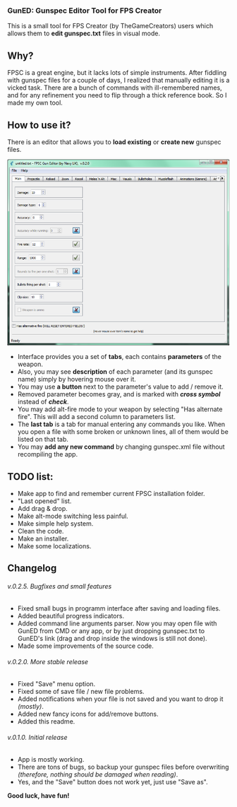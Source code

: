 ### GunED: Gunspec Editor Tool for FPS Creator

This is a small tool for FPS Creator (by TheGameCreators) users which allows them to **edit gunspec.txt** files in visual mode.

## Why?

FPSC is a great engine, but it lacks lots of simple instruments. After fiddling with gunspec files for a couple of days, I realized that manually editing it is a vicked task. There are a bunch of commands with ill-remembered names, and for any refinement you need to flip through a thick reference book. So I made my own tool.

## How to use it?
There is an editor that allows you to **load existing** or **create new** gunspec files. 

![Application interface](preview.png "Application interface")

- Interface provides you a set of **tabs**, each contains **parameters** of the weapon. 
- Also, you may see **description** of each parameter (and its gunspec name) simply by hovering mouse over it.
- You may use **a button** next to the parameter's value to add / remove it. 
- Removed parameter becomes gray, and is marked with ***cross symbol*** instead of ***check***.
- You may add alt-fire mode to your weapon by selecting "Has alternate fire". This will add a second column to parameters list.
- The **last tab** is a tab for manual entering any commands you like. When you open a file with some broken or unknown lines, all of them would be listed on that tab.
- You may **add any new command** by changing gunspec.xml file without recompiling the app.

## TODO list:
- Make app to find and remember current FPSC installation folder.
- "Last opened" list.
- Add drag & drop.
- Make alt-mode switching less painful.
- Make simple help system.
- Clean the code.
- Make an installer.
- Make some localizations.

## Changelog
###### v.0.2.5. Bugfixes and small features
- Fixed small bugs in programm interface after saving and loading files.
- Added beautiful progress indicators.
- Added command line arguments parser. Now you may open file with GunED from CMD or any app, or by just dropping gunspec.txt to GunED's link (drag and drop inside the windows is still not done).
- Made some improvements of the source code.

###### v.0.2.0. More stable release
- Fixed "Save" menu option.
- Fixed some of save file / new file problems.
- Added notifications when your file is not saved and you want to drop it *(mostly)*.
- Added new fancy icons for add/remove buttons.
- Added this readme.

###### v.0.1.0. Initial release
- App is mostly working. 
- There are tons of bugs, so backup your gunspec files before overwriting *(therefore, nothing should be damaged when reading)*. 
- Yes, and the "Save" button does not work yet, just use "Save as".

**Good luck, have fun!**

